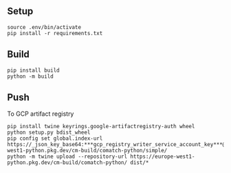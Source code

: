 ## Setup
```shell
source .env/bin/activate
pip install -r requirements.txt
```

## Build

```shell
pip install build
python -m build
```

## Push
To GCP artifact registry
```shell
pip install twine keyrings.google-artifactregistry-auth wheel
python setup.py bdist_wheel
pip config set global.index-url https://_json_key_base64:***gcp_registry_writer_service_account_key***@europe-west1-python.pkg.dev/cm-build/comatch-python/simple/
python -m twine upload --repository-url https://europe-west1-python.pkg.dev/cm-build/comatch-python/ dist/*
```
